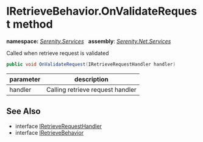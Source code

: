 # IRetrieveBehavior.OnValidateRequest method
**namespace:** *[Serenity.Services](../../README.md#serenity.services-namespace)*   **assembly**: *[Serenity.Net.Services](../../README.md)*

Called when retrieve request is validated

```csharp
public void OnValidateRequest(IRetrieveRequestHandler handler)
```

| parameter | description |
| --- | --- |
| handler | Calling retrieve request handler |

## See Also

* interface [IRetrieveRequestHandler](../IRetrieveRequestHandler.md)
* interface [IRetrieveBehavior](../IRetrieveBehavior.md)